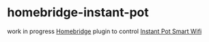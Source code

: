 # homebridge-instant-pot

work in progress [Homebridge](https://github.com/homebridge/homebridge) plugin to control [Instant Pot Smart Wifi](https://amzn.to/2EBIfW2)
